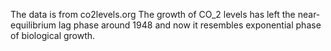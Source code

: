 The data is from co2levels.org
The growth of CO_2 levels has left the near-equilibrium lag phase around 1948 and now it resembles exponential phase of biological growth.
